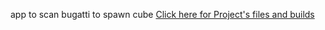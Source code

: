 app to scan bugatti to spawn cube
[Click here for Project's files and builds](https://drive.google.com/drive/folders/1RVmDu-AORVkt23cnsUDA-de489Uts4_v?usp=sharing)
